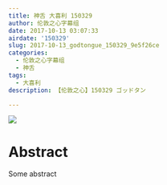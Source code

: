 ```yaml
---
title: 神舌 大喜利 150329
author: 伦敦之心字幕组
date: 2017-10-13 03:07:33
airdate: '150329'
slug: 2017-10-13_godtongue_150329_9e5f26ce
categories:
  - 伦敦之心字幕组
  - 神舌
tags:
  - 大喜利
description: 【伦敦之心】150329 ゴッドタン

---
```

![](/img/gakki.jpg)
# Abstract
Some abstract
